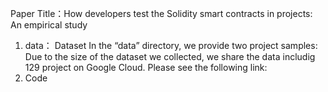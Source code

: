 Paper Title：How developers test the Solidity smart contracts in projects: An empirical study
1. data：
Dataset In the “data” directory, we provide two project samples:
Due to the size of the dataset we collected, we share the data includig 129 project on Google Cloud. Please see the following link:
2. Code 
